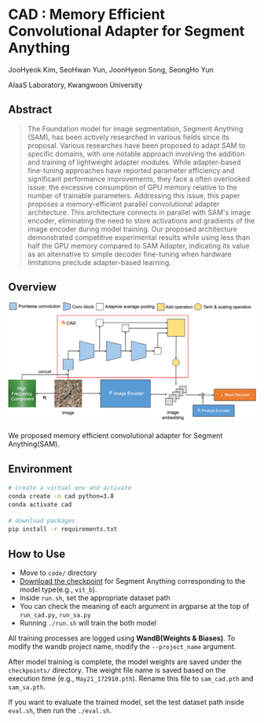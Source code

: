 # CAD : Memory Efficient Convolutional Adapter for Segment Anything

JooHyeok Kim, SeoHwan Yun, JoonHyeon Song, SeongHo Yun

AIaaS Laboratory, Kwangwoon University

## Abstract 

> The Foundation model for image segmentation, Segment Anything (SAM), has been actively researched in various fields since its proposal. Various researches have been proposed to adapt SAM to specific domains, with one notable approach involving the addition and training of lightweight adapter modules. While adapter-based fine-tuning approaches have reported parameter efficiency and significant performance improvements, they face a often overlooked issue: the excessive consumption of GPU memory relative to the number of trainable parameters. Addressing this issue, this paper proposes a memory-efficient parallel convolutional adapter architecture. This architecture connects in parallel with SAM's image encoder, eliminating the need to store activations and gradients of the image encoder during model training. Our proposed architecture demonstrated competitive experimental results while using less than half the GPU memory compared to SAM Adapter, indicating its value as an alternative to simple decoder fine-tuning when hardware limitations preclude adapter-based learning.

## Overview

![alt text](assets/cad.png)

We proposed memory efficient convolutional adapter for Segment Anything(SAM). 

## Environment

```bash 
# create a virtual env and activate
conda create -n cad python=3.8
conda activate cad 

# download packages
pip install -r requirements.txt 
```

## How to Use 

- Move to ```code/``` directory
- [Download the checkpoint](https://github.com/facebookresearch/segment-anything?tab=readme-ov-file#model-checkpoints) for Segment Anything corresponding to the model type(e.g., ```vit_b```).
- Inside ```run.sh```, set the appropriate dataset path 
- You can check the meaning of each argument in argparse at the top of ```run_cad.py```, ```run_sa.py```
- Running ```./run.sh``` will train the both model

All training processes are logged using **WandB(Weights & Biases)**. To modify the wandb project name, modify the ```--project_name``` argument.

After model training is complete, the model weights are saved under the ```checkpoints/``` directory. The weight file name is saved based on the execution time (e.g., ```May21_172910.pth```). Rename this file to ```sam_cad.pth``` and ```sam_sa.pth```.

If you want to evaluate the trained model, set the test dataset path inside ```eval.sh```, then run the ```./eval.sh```.